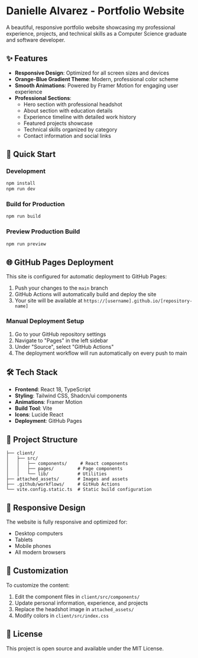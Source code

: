 # Danielle Alvarez - Portfolio Website

A beautiful, responsive portfolio website showcasing my professional experience, projects, and technical skills as a Computer Science graduate and software developer.

## ✨ Features

- **Responsive Design**: Optimized for all screen sizes and devices
- **Orange-Blue Gradient Theme**: Modern, professional color scheme
- **Smooth Animations**: Powered by Framer Motion for engaging user experience
- **Professional Sections**:
  - Hero section with professional headshot
  - About section with education details
  - Experience timeline with detailed work history
  - Featured projects showcase
  - Technical skills organized by category
  - Contact information and social links

## 🚀 Quick Start

### Development
```bash
npm install
npm run dev
```

### Build for Production
```bash
npm run build
```

### Preview Production Build
```bash
npm run preview
```

## 🌐 GitHub Pages Deployment

This site is configured for automatic deployment to GitHub Pages:

1. Push your changes to the `main` branch
2. GitHub Actions will automatically build and deploy the site
3. Your site will be available at `https://[username].github.io/[repository-name]`

### Manual Deployment Setup

1. Go to your GitHub repository settings
2. Navigate to "Pages" in the left sidebar
3. Under "Source", select "GitHub Actions"
4. The deployment workflow will run automatically on every push to main

## 🛠️ Tech Stack

- **Frontend**: React 18, TypeScript
- **Styling**: Tailwind CSS, Shadcn/ui components
- **Animations**: Framer Motion
- **Build Tool**: Vite
- **Icons**: Lucide React
- **Deployment**: GitHub Pages

## 📂 Project Structure

```
├── client/
│   ├── src/
│   │   ├── components/     # React components
│   │   ├── pages/         # Page components
│   │   └── lib/           # Utilities
├── attached_assets/       # Images and assets
├── .github/workflows/     # GitHub Actions
└── vite.config.static.ts  # Static build configuration
```

## 📱 Responsive Design

The website is fully responsive and optimized for:
- Desktop computers
- Tablets
- Mobile phones
- All modern browsers

## 🎨 Customization

To customize the content:

1. Edit the component files in `client/src/components/`
2. Update personal information, experience, and projects
3. Replace the headshot image in `attached_assets/`
4. Modify colors in `client/src/index.css`

## 📄 License

This project is open source and available under the MIT License.